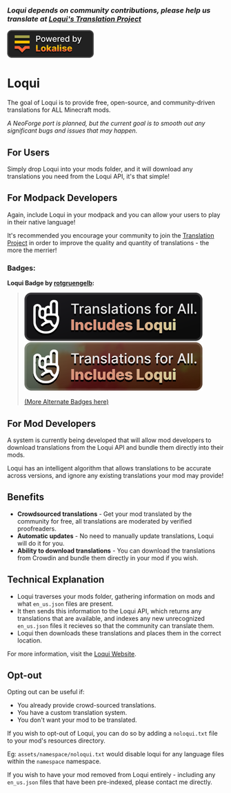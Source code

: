 ### **_Loqui depends on community contributions, please help us translate at [Loqui's Translation Project](https://loqui.imb11.dev/)_**

[![](/lokalise_badge.png)](https://lokalise.com/solutions/for-managers)

# Loqui

The goal of Loqui is to provide free, open-source, and community-driven translations for ALL Minecraft mods.

*A NeoForge port is planned, but the current goal is to smooth out any significant bugs and issues that may happen.*

## For Users

Simply drop Loqui into your mods folder, and it will download any translations you need from the Loqui API, it's that simple!

## For Modpack Developers

Again, include Loqui in your modpack and you can allow your users to play in their native language!

It's recommended you encourage your community to join the [Translation Project](https://loqui.imb11.dev/) in order to improve the quality and quantity of translations - the more the merrier!

### Badges:
**Loqui Badge by [rotgruengelb](https://github.com/rotgruengelb):**
> [![Dark Looqui Badge](https://raw.githubusercontent.com/rotgruengelb/some-badges/46c46090db41c2bea2b1e864c32702e6c9a2adb0/Loqui/loqui_badges-dark/cozy_vector.svg)](https://github.com/rotgruengelb/some-badges/tree/main/Loqui/loqui_badges-dark) [![Loqui Badge](https://raw.githubusercontent.com/rotgruengelb/some-badges/46c46090db41c2bea2b1e864c32702e6c9a2adb0/Loqui/loqui_badges/cozy_vector.svg)](https://github.com/rotgruengelb/some-badges/tree/main/Loqui/loqui_badges)
>
> [(More Alternate Badges here)](https://github.com/rotgruengelb/some-badges/tree/main/Loqui)

## For Mod Developers

A system is currently being developed that will allow mod developers to download translations from the Loqui API and bundle them directly into their mods.

Loqui has an intelligent algorithm that allows translations to be accurate across versions, and ignore any existing translations your mod may provide!

## Benefits

- **Crowdsourced translations** - Get your mod translated by the community for free, all translations are moderated by verified proofreaders.
- **Automatic updates** - No need to manually update translations, Loqui will do it for you.
- **Ability to download translations** - You can download the translations from Crowdin and bundle them directly in your mod if you wish.

## Technical Explanation

- Loqui traverses your mods folder, gathering information on mods and what `en_us.json` files are present.
- It then sends this information to the Loqui API, which returns any translations that are available, and indexes any new unrecognized `en_us.json` files it recieves so that the community can translate them.
- Loqui then downloads these translations and places them in the correct location.

For more information, visit the [Loqui Website](https://loqui.imb11.dev/).

## Opt-out

Opting out can be useful if:

- You already provide crowd-sourced translations.
- You have a custom translation system.
- You don't want your mod to be translated.

If you wish to opt-out of Loqui, you can do so by adding a `noloqui.txt` file to your mod's resources directory.

Eg: `assets/namespace/noloqui.txt` would disable loqui for any language files within the `namespace` namespace.

If you wish to have your mod removed from Loqui entirely - including any `en_us.json` files that have been pre-indexed, please contact me directly.
